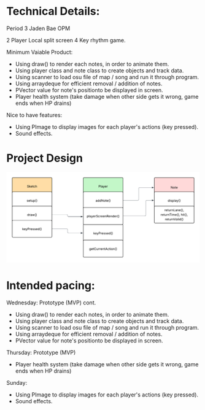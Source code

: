 
# Technical Details:

Period 3
Jaden Bae
OPM

2 Player Local split screen 4 Key rhythm game.

Minimum Vaiable Product:
- Using draw() to render each notes, in order to animate them.
- Using player class and note class to create objects and track data.
- Using scanner to load osu file of map / song and run it through program.
- Using arraydeque for efficient removal / addition of notes. 
- PVector value for note's positionto be displayed in screen.
- Player health system (take damage when other side gets it wrong, game ends when HP drains)

Nice to have features:
- Using PImage to display images for each player's actions (key pressed).
- Sound effects.


# Project Design

![alt text](uml.png)

    
# Intended pacing:

Wednesday: Prototype (MVP) cont.

- Using draw() to render each notes, in order to animate them.
- Using player class and note class to create objects and track data.
- Using scanner to load osu file of map / song and run it through program.
- Using arraydeque for efficient removal / addition of notes. 
- PVector value for note's positionto be displayed in screen.


Thursday: Prototype (MVP)

- Player health system (take damage when other side gets it wrong, game ends when HP drains)


Sunday:
- Using PImage to display images for each player's actions (key pressed).
- Sound effects.


